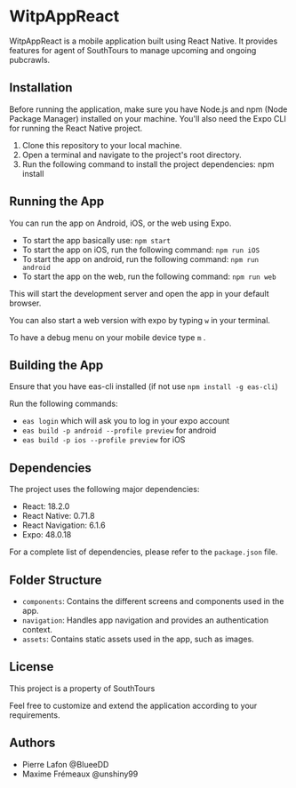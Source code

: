 # WitpAppReact

WitpAppReact is a mobile application built using React Native. It provides features for agent of SouthTours to manage upcoming and ongoing pubcrawls.

## Installation

Before running the application, make sure you have Node.js and npm (Node Package Manager) installed on your machine. You'll also need the Expo CLI for running the React Native project.

1. Clone this repository to your local machine.
2. Open a terminal and navigate to the project's root directory.
3. Run the following command to install the project dependencies: npm install

## Running the App

You can run the app on Android, iOS, or the web using Expo.

- To start the app basically use: `npm start`
- To start the app on iOS, run the following command: `npm run iOS`
- To start the app on android, run the following command: `npm run android`
- To start the app on the web, run the following command: `npm run web`

This will start the development server and open the app in your default browser.

You can also start a web version with expo by typing `w` in your terminal.

To have a debug menu on your mobile device type `m` .

## Building the App

Ensure that you have eas-cli installed (if not use `npm install -g eas-cli`)

Run the following commands:

- `eas login` which will ask you to log in your expo account
- `eas build -p android --profile preview` for android
- `eas build -p ios --profile preview` for iOS

## Dependencies

The project uses the following major dependencies:

- React: 18.2.0
- React Native: 0.71.8
- React Navigation: 6.1.6
- Expo: 48.0.18

For a complete list of dependencies, please refer to the `package.json` file.

## Folder Structure

- `components`: Contains the different screens and components used in the app.
- `navigation`: Handles app navigation and provides an authentication context.
- `assets`: Contains static assets used in the app, such as images.

## License

This project is a property of SouthTours

Feel free to customize and extend the application according to your requirements.

## Authors

- Pierre Lafon @BlueeDD
- Maxime Frémeaux @unshiny99
